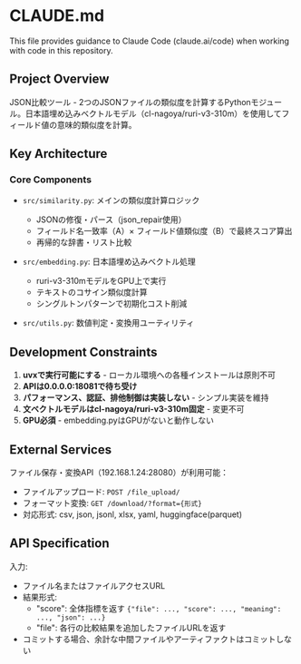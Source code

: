 # CLAUDE.md

This file provides guidance to Claude Code (claude.ai/code) when working with code in this repository.

## Project Overview

JSON比較ツール - 2つのJSONファイルの類似度を計算するPythonモジュール。日本語埋め込みベクトルモデル（cl-nagoya/ruri-v3-310m）を使用してフィールド値の意味的類似度を計算。

## Key Architecture

### Core Components
- `src/similarity.py`: メインの類似度計算ロジック
  - JSONの修復・パース（json_repair使用）
  - フィールド名一致率（A）× フィールド値類似度（B）で最終スコア算出
  - 再帰的な辞書・リスト比較

- `src/embedding.py`: 日本語埋め込みベクトル処理
  - ruri-v3-310mモデルをGPU上で実行
  - テキストのコサイン類似度計算
  - シングルトンパターンで初期化コスト削減

- `src/utils.py`: 数値判定・変換用ユーティリティ

## Development Constraints

1. **uvxで実行可能にする** - ローカル環境への各種インストールは原則不可
2. **APIは0.0.0.0:18081で待ち受け**
3. **パフォーマンス、認証、排他制御は実装しない** - シンプル実装を維持
4. **文ベクトルモデルはcl-nagoya/ruri-v3-310m固定** - 変更不可
5. **GPU必須** - embedding.pyはGPUがないと動作しない

## External Services

ファイル保存・変換API（192.168.1.24:28080）が利用可能：
- ファイルアップロード: `POST /file_upload/`
- フォーマット変換: `GET /download/?format={形式}`
- 対応形式: csv, json, jsonl, xlsx, yaml, huggingface(parquet)

## API Specification

入力:
- ファイル名またはファイルアクセスURL
- 結果形式:
  - "score": 全体指標を返す `{"file": ..., "score": ..., "meaning": ..., "json": ...}`
  - "file": 各行の比較結果を追加したファイルURLを返す
- コミットする場合、余計な中間ファイルやアーティファクトはコミットしない